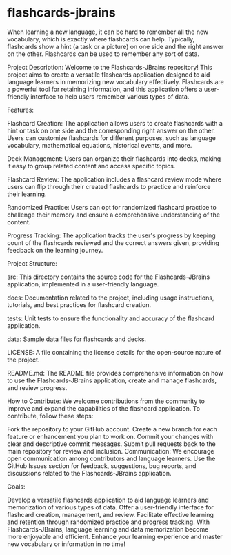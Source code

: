 # flashcards-jbrains
When learning a new language, it can be hard to remember all the new vocabulary, which is exactly where flashcards can help. Typically, flashcards show a hint (a task or a picture) on one side and the right answer on the other. Flashcards can be used to remember any sort of data.

Project Description:
Welcome to the Flashcards-JBrains repository! This project aims to create a versatile flashcards application designed to aid language learners in memorizing new vocabulary effectively. Flashcards are a powerful tool for retaining information, and this application offers a user-friendly interface to help users remember various types of data.

Features:

Flashcard Creation: The application allows users to create flashcards with a hint or task on one side and the corresponding right answer on the other. Users can customize flashcards for different purposes, such as language vocabulary, mathematical equations, historical events, and more.

Deck Management: Users can organize their flashcards into decks, making it easy to group related content and access specific topics.

Flashcard Review: The application includes a flashcard review mode where users can flip through their created flashcards to practice and reinforce their learning.

Randomized Practice: Users can opt for randomized flashcard practice to challenge their memory and ensure a comprehensive understanding of the content.

Progress Tracking: The application tracks the user's progress by keeping count of the flashcards reviewed and the correct answers given, providing feedback on the learning journey.

Project Structure:

src: This directory contains the source code for the Flashcards-JBrains application, implemented in a user-friendly language.

docs: Documentation related to the project, including usage instructions, tutorials, and best practices for flashcard creation.

tests: Unit tests to ensure the functionality and accuracy of the flashcard application.

data: Sample data files for flashcards and decks.

LICENSE: A file containing the license details for the open-source nature of the project.

README.md: The README file provides comprehensive information on how to use the Flashcards-JBrains application, create and manage flashcards, and review progress.

How to Contribute:
We welcome contributions from the community to improve and expand the capabilities of the flashcard application. To contribute, follow these steps:

Fork the repository to your GitHub account.
Create a new branch for each feature or enhancement you plan to work on.
Commit your changes with clear and descriptive commit messages.
Submit pull requests back to the main repository for review and inclusion.
Communication:
We encourage open communication among contributors and language learners. Use the GitHub Issues section for feedback, suggestions, bug reports, and discussions related to the Flashcards-JBrains application.

Goals:

Develop a versatile flashcards application to aid language learners and memorization of various types of data.
Offer a user-friendly interface for flashcard creation, management, and review.
Facilitate effective learning and retention through randomized practice and progress tracking.
With Flashcards-JBrains, language learning and data memorization become more enjoyable and efficient. Enhance your learning experience and master new vocabulary or information in no time!
